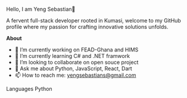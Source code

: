 Hello, I am Yeng Sebastian👋


A fervent full-stack developer rooted in Kumasi, welcome to my GitHub profile where my passion for crafting innovative solutions unfolds.

**About**
- 🔭 I’m currently working on FEAD-Ghana and HIMS
- 🌱 I’m currently learning C# and .NET framwork
- 👯 I’m looking to collaborate on open souce project
- 💬 Ask me about Python, JavaScript, React, Dart
- 📫 How to reach me: yengsebastians@gmail.com

Languages
Python

